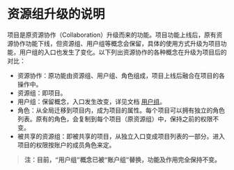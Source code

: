---
---

# 资源组升级的说明

项目是原资源协作（Collaboration）升级而来的功能。项目功能上线后，原有资源协作功能下线，但资源组、用户组等概念会保留，具体的使用方式升级为项目功能，用户组的入口也发生了变化。以下列出资源协作的各种概念在升级为项目后的对比：

* 资源协作：原功能由资源组、用户组、角色组成，项目上线后融合在项目的各操作中。
* 资源组：即项目。
* 用户组：保留概念，入口发生改变，详见文档 [用户组](member_role#%E7%94%A8%E6%88%B7%E7%BB%84)。
* 角色：从全局迁移到项目内，成为项目的属性。每个项目可以拥有独立的角色列表。原有的角色，会复制到每个项目（原资源组）中，保持之前的权限不变。
* 被共享的资源组：即被共享的项目，从独立入口变成项目列表的一部分。进入项目的权限按账户的成员角色来定。

> **注：目前，“用户组”概念已被“账户组”替换，功能及作用完全保持不变。**